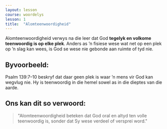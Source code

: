 ```yaml
---
layout: lesson
course: woordelys
lesson: 1
title:  "Alomteenwoordigheid"
---
```


Alomteenwoordigheid verwys na die leer dat God **tegelyk en volkome teenwoordig is op elke plek**. Anders as ’n fisiese wese wat net op een plek op ’n slag kan wees, is God se wese nie gebonde aan ruimte of tyd nie.

## Byvoorbeeld:

Psalm 139:7–10 beskryf dat daar geen plek is waar ’n mens vir God kan wegvlug nie. Hy is teenwoordig in die hemel sowel as in die dieptes van die aarde.

## Ons kan dit so verwoord:

> "Alomteenwoordigheid beteken dat God oral en altyd ten volle teenwoordig is, sonder dat Sy wese verdeel of versprei word."
